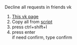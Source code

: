 Decline all requests in friends vk
<ol>
<li><a href="https://vk.com/friends?section=out_requests">This vk page</a></li>
<li>Copy all from <a href="script.js">script</a></li>
<li>press ctrl+shift+I</li>
<li>press enter
<br>if need confirm, type confirm
</li>
</ol>
